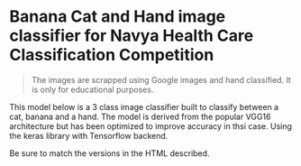 # Banana Cat and Hand image classifier for Navya Health Care Classification Competition

> The images are scrapped using Google images and hand classified. It is only for educational purposes.

This model below is a 3 class image classifier built to classify between a cat, banana and a hand. The model is derived from the popular VGG16 architecture but has been optimized to improve accuracy in thsi case.
Using the keras library with Tensorflow backend.

Be sure to match the versions in the HTML described.
